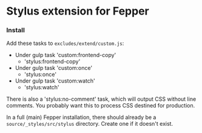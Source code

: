 # Stylus extension for Fepper

### Install
Add these tasks to `excludes/extend/custom.js`:

* Under gulp task 'custom:frontend-copy'
  * 'stylus:frontend-copy'
* Under gulp task 'custom:once'
  * 'stylus:once'
* Under gulp task 'custom:watch'
  * 'stylus:watch'

There is also a 'stylus:no-comment' task, which will output CSS without line 
comments. You probably want this to process CSS destined for production.

In a full (main) Fepper installation, there should already be a 
`source/_styles/src/stylus` directory. Create one if it doesn't exist.
